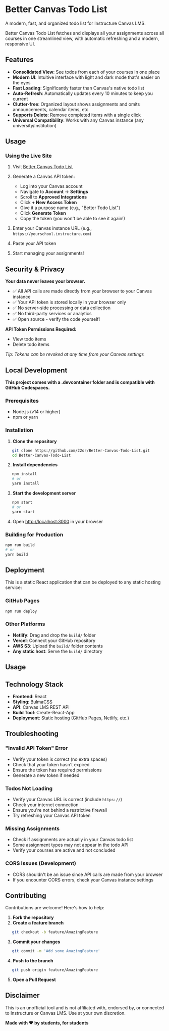 # Better Canvas Todo List

A modern, fast, and organized todo list for Instructure Canvas LMS.

Better Canvas Todo List fetches and displays all your assignments across all courses in one streamlined view, with automatic refreshing and a modern, responsive UI.

## Features

- **Consolidated View**: See todos from each of your courses in one place
- **Modern UI**: Intuitive interface with light and dark mode that's easier on the eyes
- **Fast Loading**: Significantly faster than Canvas's native todo list
- **Auto-Refresh**: Automatically updates every 10 minutes to keep you current
- **Clutter-free**: Organized layout shows assignments and omits announcements, calendar items, etc
- **Supports Delete**: Remove completed items with a single click
- **Universal Compatibility**: Works with any Canvas instance (any university/institution)

## Usage

### Using the Live Site

1. Visit [Better Canvas Todo List](https://22or.github.io/Better-Canvas-Todo-List)

2. Generate a Canvas API token:
   - Log into your Canvas account
   - Navigate to **Account** → **Settings**
   - Scroll to **Approved Integrations**
   - Click **+ New Access Token**
   - Give it a purpose name (e.g., "Better Todo List")
   - Click **Generate Token**
   - Copy the token (you won't be able to see it again!)

3. Enter your Canvas instance URL (e.g., `https://yourschool.instructure.com`)

4. Paste your API token

5. Start managing your assignments!

## Security & Privacy

**Your data never leaves your browser.**

- ✅ All API calls are made directly from your browser to your Canvas instance
- ✅ Your API token is stored locally in your browser only
- ✅ No server-side processing or data collection
- ✅ No third-party services or analytics
- ✅ Open source - verify the code yourself!

**API Token Permissions Required:**
- View todo items
- Delete todo items

*Tip: Tokens can be revoked at any time from your Canvas settings*

## Local Development

**This project comes with a .devcontainer folder and is compatible with GitHub Codespaces.**

### Prerequisites

- Node.js (v14 or higher)
- npm or yarn

### Installation

1. **Clone the repository**
```bash
   git clone https://github.com/22or/Better-Canvas-Todo-List.git
   cd Better-Canvas-Todo-List
```

2. **Install dependencies**
```bash
   npm install
   # or
   yarn install
```

3. **Start the development server**
```bash
   npm start
   # or
   yarn start
```

4. Open [http://localhost:3000](http://localhost:3000) in your browser

### Building for Production
```bash
npm run build
# or
yarn build
```

## Deployment

This is a static React application that can be deployed to any static hosting service:

### GitHub Pages
```bash
npm run deploy
```

### Other Platforms
- **Netlify**: Drag and drop the `build/` folder
- **Vercel**: Connect your GitHub repository
- **AWS S3**: Upload the `build/` folder contents
- **Any static host**: Serve the `build/` directory

## Usage

## Technology Stack

- **Frontend**: React
- **Styling**: BulmaCSS
- **API**: Canvas LMS REST API
- **Build Tool**: Create-React-App
- **Deployment**: Static hosting (GitHub Pages, Netlify, etc.)

## Troubleshooting

### "Invalid API Token" Error
- Verify your token is correct (no extra spaces)
- Check that your token hasn't expired
- Ensure the token has required permissions
- Generate a new token if needed

### Todos Not Loading
- Verify your Canvas URL is correct (include `https://`)
- Check your internet connection
- Ensure you're not behind a restrictive firewall
- Try refreshing your Canvas API token

### Missing Assignments
- Check if assignments are actually in your Canvas todo list
- Some assignment types may not appear in the todo API
- Verify your courses are active and not concluded

### CORS Issues (Development)
- CORS shouldn't be an issue since API calls are made from your browser
- If you encounter CORS errors, check your Canvas instance settings

## Contributing

Contributions are welcome! Here's how to help:

1. **Fork the repository**
2. **Create a feature branch**
```bash
   git checkout -b feature/AmazingFeature
```
3. **Commit your changes**
```bash
   git commit -m 'Add some AmazingFeature'
```
4. **Push to the branch**
```bash
   git push origin feature/AmazingFeature
```
5. **Open a Pull Request**

## Disclaimer

This is an unofficial tool and is not affiliated with, endorsed by, or connected to Instructure or Canvas LMS. Use at your own discretion.

**Made with ❤️ by students, for students**

